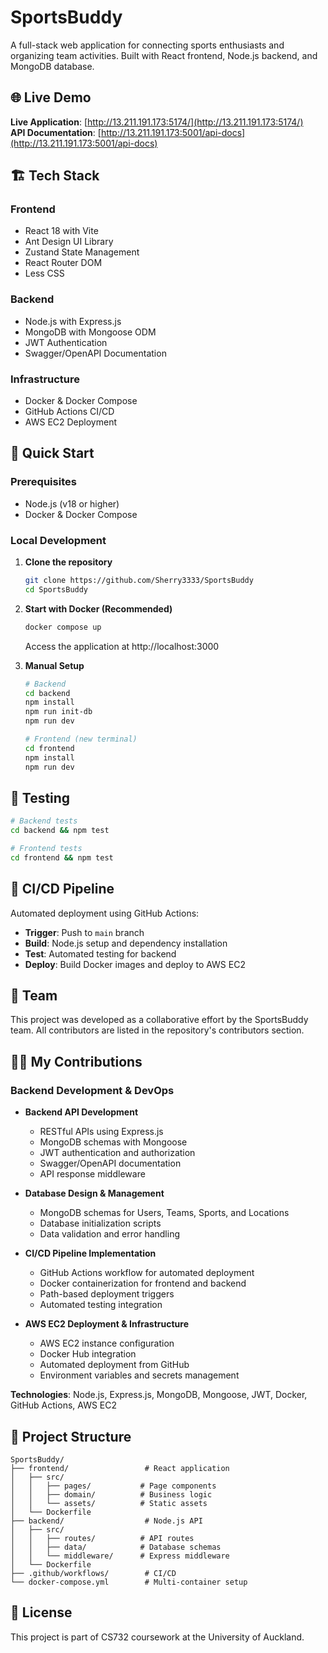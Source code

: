 # SportsBuddy

A full-stack web application for connecting sports enthusiasts and organizing team activities. Built with React frontend, Node.js backend, and MongoDB database.

## 🌐 Live Demo

**Live Application**: [http://13.211.191.173:5174/](http://13.211.191.173:5174/)  
**API Documentation**: [http://13.211.191.173:5001/api-docs](http://13.211.191.173:5001/api-docs)

## 🏗️ Tech Stack

### Frontend
- React 18 with Vite
- Ant Design UI Library
- Zustand State Management
- React Router DOM
- Less CSS

### Backend
- Node.js with Express.js
- MongoDB with Mongoose ODM
- JWT Authentication
- Swagger/OpenAPI Documentation

### Infrastructure
- Docker & Docker Compose
- GitHub Actions CI/CD
- AWS EC2 Deployment

## 🚀 Quick Start

### Prerequisites
- Node.js (v18 or higher)
- Docker & Docker Compose

### Local Development

1. **Clone the repository**
   ```bash
   git clone https://github.com/Sherry3333/SportsBuddy
   cd SportsBuddy
   ```

2. **Start with Docker (Recommended)**
   ```bash
   docker compose up
   ```
   Access the application at http://localhost:3000

3. **Manual Setup**
   ```bash
   # Backend
   cd backend
   npm install
   npm run init-db
   npm run dev

   # Frontend (new terminal)
   cd frontend
   npm install
   npm run dev
   ```

## 🧪 Testing

```bash
# Backend tests
cd backend && npm test

# Frontend tests
cd frontend && npm test
```

## 🔄 CI/CD Pipeline

Automated deployment using GitHub Actions:
- **Trigger**: Push to `main` branch
- **Build**: Node.js setup and dependency installation
- **Test**: Automated testing for backend
- **Deploy**: Build Docker images and deploy to AWS EC2

## 👥 Team

This project was developed as a collaborative effort by the SportsBuddy team. All contributors are listed in the repository's contributors section.

## 👨‍💻 My Contributions

### Backend Development & DevOps

- **Backend API Development**
  - RESTful APIs using Express.js
  - MongoDB schemas with Mongoose
  - JWT authentication and authorization
  - Swagger/OpenAPI documentation
  - API response middleware

- **Database Design & Management**
  - MongoDB schemas for Users, Teams, Sports, and Locations
  - Database initialization scripts
  - Data validation and error handling

- **CI/CD Pipeline Implementation**
  - GitHub Actions workflow for automated deployment
  - Docker containerization for frontend and backend
  - Path-based deployment triggers
  - Automated testing integration

- **AWS EC2 Deployment & Infrastructure**
  - AWS EC2 instance configuration
  - Docker Hub integration
  - Automated deployment from GitHub
  - Environment variables and secrets management

**Technologies**: Node.js, Express.js, MongoDB, Mongoose, JWT, Docker, GitHub Actions, AWS EC2

## 📁 Project Structure

```
SportsBuddy/
├── frontend/                 # React application
│   ├── src/
│   │   ├── pages/           # Page components
│   │   ├── domain/          # Business logic
│   │   └── assets/          # Static assets
│   └── Dockerfile
├── backend/                  # Node.js API
│   ├── src/
│   │   ├── routes/          # API routes
│   │   ├── data/            # Database schemas
│   │   └── middleware/      # Express middleware
│   └── Dockerfile
├── .github/workflows/        # CI/CD
└── docker-compose.yml        # Multi-container setup
```

## 📝 License

This project is part of CS732 coursework at the University of Auckland.